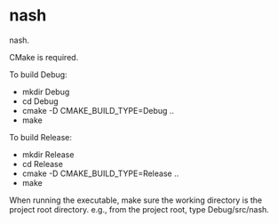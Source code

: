 # nash
nash.

CMake is required.

To build Debug:
* mkdir Debug
* cd Debug
* cmake -D CMAKE_BUILD_TYPE=Debug ..
* make

To build Release:
* mkdir Release
* cd Release
* cmake -D CMAKE_BUILD_TYPE=Release ..
* make

When running the executable, make sure the working directory is the
project root directory.  e.g., from the project root, type
Debug/src/nash.
